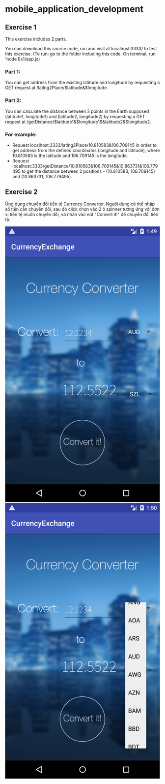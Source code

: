 # mobile_application_development

## Exercise 1

This exercise includes 2 parts.

You can download this source code, run and visit at localhost:3333/ to test this exercise. (To run: go to the folder including this code. On terminal, run 'node Ex1/app.js)

### Part 1:
You can get address from the existing latitude and longitude by requesting a GET request at /latlng2Place/$latitude&$longitude.

### Part 2:
You can calculate the distance between 2 points in the Earth supposed (latitude1, longitude1) and (latitude2, longitude2) by requesting a GET request at /getDistance/$latitude1&$longitude1$&latitude2&$longitude2.

### For example:
- Request localhost:3333/latlng2Place/10.810583&106.709145 in order to get address from the defined coordinates (longitude and latitude), where 10.810583 is the latitude and 106.709145 is the longitude.
- Request localhost:3333/getDistance/10.810583&106.709145&10.863731&106.779495 to get the distance between 2 positions - (10.810583, 106.709145) and (10.863731, 106.779495).
  

## Exercise 2
Ứng dụng chuyển đổi tiền tệ Currency Converter.
Người dùng có thể nhập số tiền cần chuyển đổi, sau đó click chọn vào 2 ô spinner tương ứng với đơn vị tiền tệ muốn chuyển đổi, và nhấn vào nút "Convert it!" để chuyển đổi tiền tệ.

![Screenshot](image/img1.png)
![Screenshot](image/img2.png)
